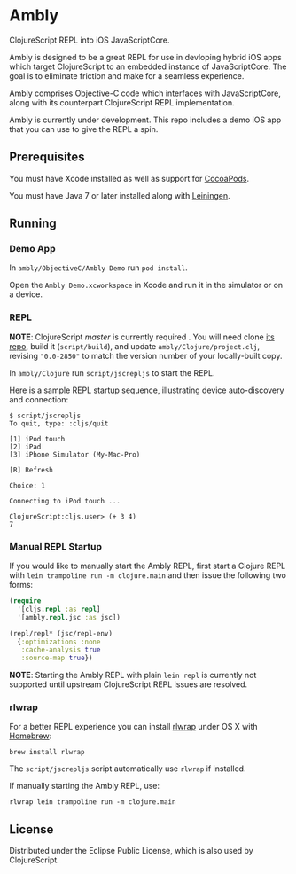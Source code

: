 # Ambly

ClojureScript REPL into iOS JavaScriptCore.

Ambly is designed to be a great REPL for use in devloping hybrid iOS apps which target ClojureScript to an embedded instance of JavaScriptCore. The goal is to eliminate friction and make for a seamless experience.

Ambly comprises Objective-C code which interfaces with JavaScriptCore, along with its counterpart ClojureScript REPL implementation.

Ambly is currently under development. This repo includes a demo iOS app that you can use to give the REPL a spin.

## Prerequisites

You must have Xcode installed as well as support for [CocoaPods](http://cocoapods.org). 

You must have Java 7 or later installed along with [Leiningen](http://leiningen.org).

## Running

### Demo App

In `ambly/ObjectiveC/Ambly Demo` run `pod install`.

Open the `Ambly Demo.xcworkspace` in Xcode and run it in the simulator or on a device.

### REPL

**NOTE**: ClojureScript _master_ is currently required . You will need clone [its repo](https://github.com/clojure/clojurescript), build it (`script/build`), and update `ambly/Clojure/project.clj`, revising `"0.0-2850"` to match the version number of your locally-built copy.

In `ambly/Clojure` run `script/jscrepljs` to start the REPL.

Here is a sample REPL startup sequence, illustrating device auto-discovery and connection:

```
$ script/jscrepljs 
To quit, type: :cljs/quit

[1] iPod touch
[2] iPad
[3] iPhone Simulator (My-Mac-Pro)

[R] Refresh

Choice: 1

Connecting to iPod touch ...

ClojureScript:cljs.user> (+ 3 4)
7
```

### Manual REPL Startup

If you would like to manually start the Ambly REPL, first start a Clojure REPL with `lein trampoline run -m clojure.main` and then issue the following two forms:

```clojure
(require
  '[cljs.repl :as repl]
  '[ambly.repl.jsc :as jsc])
```

```clojure
(repl/repl* (jsc/repl-env)
  {:optimizations :none
   :cache-analysis true
   :source-map true})
```

**NOTE**: Starting the Ambly REPL with plain `lein repl` is currently not supported until upstream ClojureScript REPL issues are resolved.

### rlwrap

For a better REPL experience you can install
[rlwrap](http://utopia.knoware.nl/~hlub/uck/rlwrap/) under OS X with
[Homebrew](http://brew.sh/):

```
brew install rlwrap
```

The `script/jscrepljs` script automatically use `rlwrap` if installed. 

If manually starting the Ambly REPL, use:

```
rlwrap lein trampoline run -m clojure.main
```

## License

Distributed under the Eclipse Public License, which is also used by ClojureScript.
